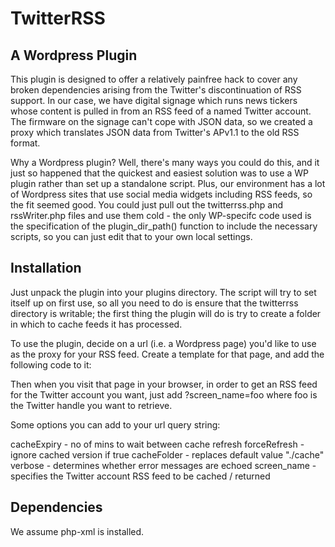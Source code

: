 # TwitterRSS 
## A Wordpress Plugin

This plugin is designed to offer a relatively painfree hack to cover any broken  dependencies arising from the Twitter's discontinuation of RSS support. In our case, we have digital signage which runs news tickers whose content is pulled in from an RSS feed of a named Twitter account. The firmware on the signage can't cope with JSON data, so we created a proxy which translates JSON data from Twitter's APv1.1 to the old RSS format.

Why a Wordpress plugin? Well, there's many ways you could do this, and it just so happened that the quickest and easiest solution was to use a WP plugin rather than set up a standalone script. Plus, our environment has a lot of Wordpress sites that use social media widgets including RSS feeds, so the fit seemed good. You could just pull out the twitterrss.php and rssWriter.php files and use them cold - the only WP-specifc code used is the specification of the plugin_dir_path() function to include the necessary scripts, so you can just edit that to your own local settings.

## Installation

Just unpack the plugin into your plugins directory. The script will try to set itself up on first use, so all you need to do is ensure that the twitterrss directory is writable; the first thing the plugin will do is try to create a folder in which to cache feeds it has processed.

To use the plugin, decide on a url (i.e. a Wordpress page) you'd like to use as the proxy for your RSS feed. Create a template for that page, and add the following code to it:

<?php $feed = new TwitterRSS($_GET); ?>

Then when you visit that page in your browser, in order to get an RSS feed for the Twitter account you want, just add ?screen_name=foo where foo is the Twitter handle you want to retrieve.

Some options you can add to your url query string:

 cacheExpiry     - no of mins to wait between cache refresh
 forceRefresh    - ignore cached version if true
 cacheFolder     - replaces default value "./cache"
 verbose         - determines whether error messages are echoed
 screen_name     - specifies the Twitter account RSS feed to be cached / returned

## Dependencies

We assume php-xml is installed.